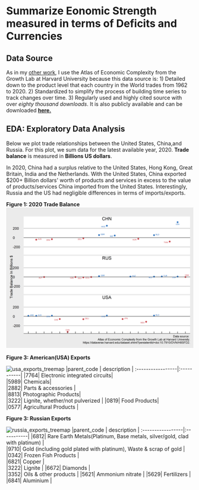 # Summarize Eonomic Strength measured in terms of Deficits and Currencies

**Data Source**
---------------
As in my [other work](https://github.com/LNshuti/LNSHUTI.github.io), I use the Atlas of Economic Complexity from the Growth Lab at Harvard University because this data source is: 1) Detailed down to the product level that each country in the World trades from 1962 to 2020. 2) Standardized to simplify the process of building time series to track changes over time. 3) Regularly used and highly cited source with over *eighty thousand downloads*. It is also publicly available and can be downloaded [**here.**](https://dataverse.harvard.edu/dataset.xhtml?persistentId=doi:10.7910/DVN/H8SFD2)


**EDA: Exploratory Data Analysis**
--------------------------------

Below we plot trade relationships between the United States, China,and Russia. For this plot, we sum data for the latest available year, 2020.  **Trade balance** is measured in **Billions US dollars**.

In 2020, China had a surplus relative to the United States, Hong Kong, Great Britain, India and the Netherlands. With the United States, China exported $200+ Billion dollars' worth of products and services in excess to the value of products/services China imported from the United States. Interestingly, Russia and the US had negligible differences in terms of imports/exports. 


**Figure 1: 2020 Trade Balance**
![](output/deficit_plot_us_chn_rus.png)

<!-- **Figure 2: Chinese Exports**

![china_exports_treemap](output/china_exports_treemap.png)
|parent_code | description |
:-----------------|:-----------|
|7643| Transmission apparatus|      
|6589| Clothing Products|      
|7599| Parts & accessories |    -->

**Figure 3: American(USA) Exports**

![usa_exports_treemap](https://user-images.githubusercontent.com/13305262/218374021-cf655cbb-925f-4cc3-bd70-eaf60e74c7eb.png)
|parent_code | description |
:-----------------|:-----------|
|7764| Electronic integrated circuits|      
|5989| Chemicals|      
|2882| Parts & accessories |     
|8813| Photographic Products|      
|3222| Lignite, whether/not pulverized |
|0819| Food Products|      
|0577| Agricultural Products |


**Figure 3: Russian Exports**

![russia_exports_treemap](https://user-images.githubusercontent.com/13305262/218374624-2651e56d-3f25-4038-9791-ddfaa0fc89a6.png)
|parent_code | description |
:-----------------|:-----------|
|6812| Rare Earth Metals(Platinum, Base metals, silver/gold, clad with platinum) |      
|9710| Gold (including gold plated with platinum), Waste & scrap of gold |      
|0342| Frozen Fish Products |     
|6821| Copper |      
|3222| Lignite |
|6672| Diamonds |      
|3352| Oils & other products |
|5621| Ammonium nitrate |
|5629| Fertilizers |
|6841| Aluminium |
